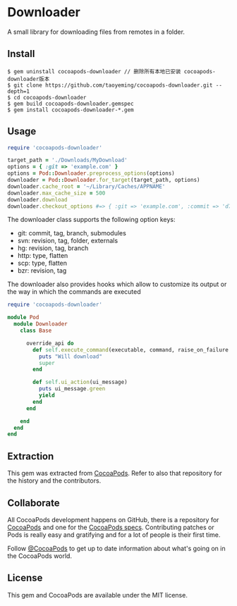 # Downloader

A small library for downloading files from remotes in a folder.

## Install

```
$ gem uninstall cocoapods-downloader // 删除所有本地已安装 cocoapods-downloader版本
$ git clone https://github.com/taoyeming/cocoapods-downloader.git --depth=1
$ cd cocoapods-downloader
$ gem build cocoapods-downloader.gemspec
$ gem install cocoapods-downloader-*.gem
```

## Usage

```ruby
require 'cocoapods-downloader'

target_path = './Downloads/MyDownload'
options = { :git => 'example.com' }
options = Pod::Downloader.preprocess_options(options)
downloader = Pod::Downloader.for_target(target_path, options)
downloader.cache_root = '~/Library/Caches/APPNAME'
downloader.max_cache_size = 500
downloader.download
downloader.checkout_options #=> { :git => 'example.com', :commit => 'd7f410490dabf7a6bde665ba22da102c3acf1bd9' }
```

The downloader class supports the following option keys:

- git: commit, tag, branch, submodules
- svn: revision, tag, folder, externals
- hg: revision, tag, branch
- http: type, flatten
- scp: type, flatten
- bzr: revision, tag

The downloader also provides hooks which allow to customize its output or the way in which the commands are executed

```ruby
require 'cocoapods-downloader'

module Pod
  module Downloader
    class Base

      override_api do
        def self.execute_command(executable, command, raise_on_failure = false)
          puts "Will download"
          super
        end

        def self.ui_action(ui_message)
          puts ui_message.green
          yield
        end
      end

    end
  end
end
```

## Extraction

This gem was extracted from [CocoaPods](https://github.com/CocoaPods/CocoaPods). Refer to also that repository for the history and the contributors.

## Collaborate

All CocoaPods development happens on GitHub, there is a repository for [CocoaPods](https://github.com/CocoaPods/CocoaPods) and one for the [CocoaPods specs](https://github.com/CocoaPods/Specs). Contributing patches or Pods is really easy and gratifying and for a lot of people is their first time.

Follow [@CocoaPods](http://twitter.com/CocoaPods) to get up to date information about what's going on in the CocoaPods world.

## License

This gem and CocoaPods are available under the MIT license.
